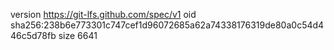 version https://git-lfs.github.com/spec/v1
oid sha256:238b6e773301c747cef1d96072685a62a74338176319de80a0c54d446c5d78fb
size 6641
